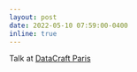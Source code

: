 ```yaml
---
layout: post
date: 2022-05-10 07:59:00-0400
inline: true
---
```


Talk at [DataCraft Paris](https://datacraft.paris/)
